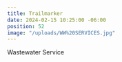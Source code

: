 ```yaml
---
title: Trailmarker
date: 2024-02-15 10:25:00 -06:00
position: 52
image: "/uploads/WW%20SERVICES.jpg"
---
```


Wastewater Service